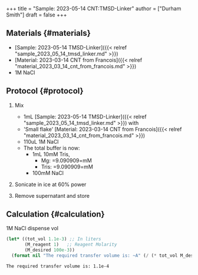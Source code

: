 +++
title = "Sample: 2023-05-14 CNT:TMSD-Linker"
author = ["Durham Smith"]
draft = false
+++

## Materials {#materials}

-   [Sample: 2023-05-14 TMSD-Linker]({{< relref "sample_2023_05_14_tmsd_linker.md" >}})
-   [Material: 2023-03-14 CNT from Francois]({{< relref "material_2023_03_14_cnt_from_francois.md" >}})
-   1M NaCl


## Protocol {#protocol}

1.  Mix
    -   1mL [Sample: 2023-05-14 TMSD-Linker]({{< relref "sample_2023_05_14_tmsd_linker.md" >}}) with
    -   'Small flake' [Material: 2023-03-14 CNT from Francois]({{< relref "material_2023_03_14_cnt_from_francois.md" >}})
    -   110uL 1M NaCl
    -   The total buffer is now:
        -   1mL 10mM Tris,
            -   Mg: =9.090909=mM
            -   Tris: =9.090909=mM
        -   100mM NaCl

2.  Sonicate in ice at 60% power

3.  Remove supernatant and store


## Calculation {#calculation}

1M NaCl dispense vol

```lisp
(let* ((tot_vol 1.1e-3) ;; In liters
       (M_reagent 1)   ;; Reagent Molarity
       (M_desired 100e-3))
  (format nil "The required transfer volume is: ~A" (/ (* tot_vol M_desired) M_reagent)))
```

```text
The required transfer volume is: 1.1e-4
```
